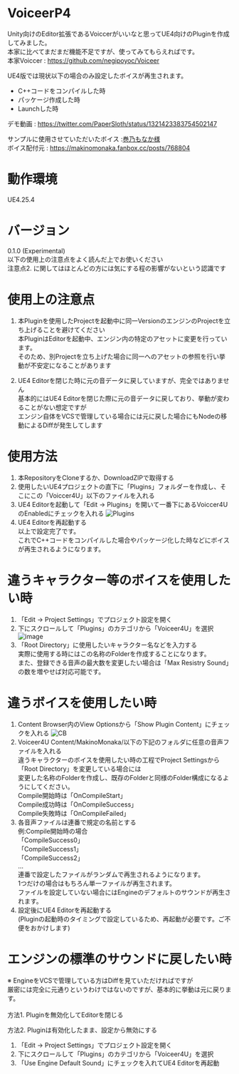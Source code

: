 # VoiceerP4
Unity向けのEditor拡張であるVoiccerがいいなと思ってUE4向けのPluginを作成してみました。<br>
本家に比べてまだまだ機能不足ですが、使ってみてもらえればです。<br>
本家Voiccer : https://github.com/negipoyoc/Voiceer

UE4版では現状以下の場合のみ設定したボイスが再生されます。<br>
* C++コードをコンパイルした時
* パッケージ作成した時
* Launchした時

デモ動画 :
https://twitter.com/PaperSloth/status/1321423383754502147

サンプルに使用させていただいたボイス :[巻乃もなか様](https://twitter.com/monaka_0_0_7)<br>
ボイス配付元 : https://makinomonaka.fanbox.cc/posts/768804

# 動作環境
UE4.25.4

# バージョン
0.1.0 (Experimental)<br>
以下の使用上の注意点をよく読んだ上でお使いください<br>
注意点2. に関してはほとんどの方には気にする程の影響がないという認識です<br>

# 使用上の注意点
1. 本Pluginを使用したProjectを起動中に同一VersionのエンジンのProjectを立ち上げることを避けてください<br>
本PluginはEditorを起動中、エンジン内の特定のアセットに変更を行っています。<br>
そのため、別Projectを立ち上げた場合に同一へのアセットの参照を行い挙動が不安定になることがあります<br>

2. UE4 Editorを閉じた時に元の音データに戻していますが、完全ではありません<br>
基本的にはUE4 Editorを閉じた際に元の音データに戻しており、挙動が変わることがない想定ですが<br>
エンジン自体をVCSで管理している場合には元に戻した場合にもNodeの移動によるDiffが発生してします<br>

# 使用方法
1. 本RepositoryをCloneするか、DownloadZIPで取得する
2. 使用したいUE4プロジェクトの直下に「Plugins」フォルダーを作成し、そこにこの「Voiccer4U」以下のファイルを入れる
3. UE4 Editorを起動して「Edit -> Plugins」を開いて一番下にあるVoiccer4UのEnabledにチェックを入れる
![Plugins](https://user-images.githubusercontent.com/8968076/97306777-479a5f80-18a2-11eb-9d80-ff26a3665adb.png)
4. UE4 Editorを再起動する<br>
以上で設定完了です。<br>
これでC++コードをコンパイルした場合やパッケージ化した時などにボイスが再生されるようになります。

# 違うキャラクター等のボイスを使用したい時
1. 「Edit -> Project Settings」でプロジェクト設定を開く
2. 下にスクロールして「Plugins」のカテゴリから「Voiceer4U」を選択
![image](https://user-images.githubusercontent.com/8968076/97309773-ccd34380-18a5-11eb-9d52-242a3a97f8a7.png)
3. 「Root Directory」に使用したいキャラクター名などを入力する<br>
   実際に使用する時にはこの名称のFolderを作成することになります。<br>
また、登録できる音声の最大数を変更したい場合は「Max Resistry Sound」の数を増やせば対応可能です。<br>

# 違うボイスを使用したい時
1. Content Browser内のView Optionsから「Show Plugin Content」にチェックを入れる
![CB](https://user-images.githubusercontent.com/8968076/97307287-d9a26800-18a2-11eb-8502-03d1cbb8490a.png)
2. Voiceer4U Content/MakinoMonaka/以下の下記のフォルダに任意の音声ファイルを入れる<br>
   違うキャラクターのボイスを使用したい時の工程でProject Settingsから「Root Directory」を変更している場合には<br>
   変更した名称のFolderを作成し、既存のFolderと同様のFolder構成になるようにしてください。<br>
     Compile開始時は「OnCompileStart」<br>
     Compile成功時は「OnCompileSuccess」<br>
     Compile失敗時は「OnCompileFailed」<br>
3. 各音声ファイルは連番で規定の名前とする<br>
例:Compile開始時の場合<br>
    「CompileSuccess0」<br>
    「CompileSuccess1」<br>
    「CompileSuccess2」<br>
      ...<br>
   連番で設定したファイルがランダムで再生されるようになります。<br>
   1つだけの場合はもちろん単一ファイルが再生されます。<br>
   ファイルを設定していない場合にはEngineのデフォルトのサウンドが再生されます。<br>
4. 設定後にUE4 Editorを再起動する<br>
   (Pluginの起動時のタイミングで設定しているため、再起動が必要です。ご不便をおかけします)

# エンジンの標準のサウンドに戻したい時
※ EngineをVCSで管理している方はDiffを見ていただければですが<br>
厳密には完全に元通りというわけではないのですが、基本的に挙動は元に戻ります。<br>
<br>
方法1. Pluginを無効化してEditorを閉じる

方法2. Pluginは有効化したまま、設定から無効にする
1. 「Edit -> Project Settings」でプロジェクト設定を開く
2. 下にスクロールして「Plugins」のカテゴリから「Voiceer4U」を選択
3. 「Use Engine Default Sound」にチェックを入れてUE4 Editorを再起動<br>
